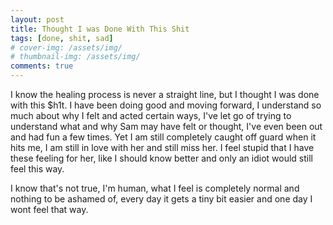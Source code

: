 ```yaml
---
layout: post
title: Thought I was Done With This Shit
tags: [done, shit, sad]
# cover-img: /assets/img/
# thumbnail-img: /assets/img/
comments: true
---
```

I know the healing process is never a straight line, but I thought I was done with this $h1t. I have been doing good and moving forward, I understand so much about why I felt and acted certain ways, I've let go of trying to understand what and why Sam may have felt or thought, I've even been out and had fun a few times. Yet I am still completely caught off guard when it hits me, I am still in love with her and still miss her. I feel stupid that I have these feeling for her, like I should know better and only an idiot would still feel this way.  

I know that's not true, I'm human, what I feel is completely normal and nothing to be ashamed of, every day it gets a tiny bit easier and one day I wont feel that way.

